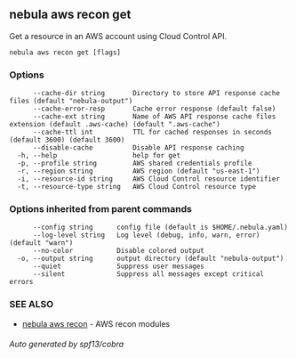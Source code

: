 ## nebula aws recon get

Get a resource in an AWS account using Cloud Control API.

```
nebula aws recon get [flags]
```

### Options

```
      --cache-dir string       Directory to store API response cache files (default "nebula-output")
      --cache-error-resp       Cache error response (default false)
      --cache-ext string       Name of AWS API response cache files extension (default .aws-cache) (default ".aws-cache")
      --cache-ttl int          TTL for cached responses in seconds (default 3600) (default 3600)
      --disable-cache          Disable API response caching
  -h, --help                   help for get
  -p, --profile string         AWS shared credentials profile
  -r, --region string          AWS region (default "us-east-1")
  -i, --resource-id string     AWS Cloud Control resource identifier
  -t, --resource-type string   AWS Cloud Control resource type
```

### Options inherited from parent commands

```
      --config string      config file (default is $HOME/.nebula.yaml)
      --log-level string   Log level (debug, info, warn, error) (default "warn")
      --no-color           Disable colored output
  -o, --output string      output directory (default "nebula-output")
      --quiet              Suppress user messages
      --silent             Suppress all messages except critical errors
```

### SEE ALSO

* [nebula aws recon](nebula_aws_recon.md)	 - AWS recon modules

###### Auto generated by spf13/cobra
